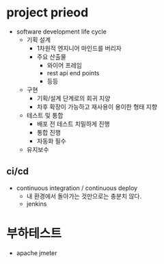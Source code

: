 # project prieod

- software development life cycle
  - 기획 설계
    - 1차원적 엔지니어 마인드를 버리자
    - 주요 산출물
      - 와이어 프레임
      - rest api end points
      - 등등
  - 구현
    - 기획/설계 단계로의 회귀 지양
    - 차후 확장이 가능하고 재사용이 용이한 형태 지향
  - 테스트 및 통합
    - 배포 전 테스트 치밀하게 진행
    - 통합 진행
    - 자동화 필수
  - 유지보수

## ci/cd

- continuous integration / continuous deploy
  - 내 환경에서 돌아가는 것만으로는 충분치 않다.
  - jenkins

# 부하테스트

- apache jmeter

